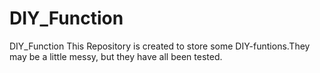 # DIY_Function
DIY_Function
This Repository is created to store some DIY-funtions.They may be a little messy, but they have all been tested.
